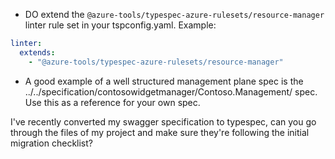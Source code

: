 - DO extend the `@azure-tools/typespec-azure-rulesets/resource-manager` linter rule set in your tspconfig.yaml. Example:

```yaml title=tspconfig.yaml
linter:
  extends:
    - "@azure-tools/typespec-azure-rulesets/resource-manager"
```

- A good example of a well structured management plane spec is the ../../specification/contosowidgetmanager/Contoso.Management/ spec. Use this as a reference for your own spec.

I've recently converted my swagger specification to typespec, can you go through the files of my project and make sure they're following the initial migration checklist?
